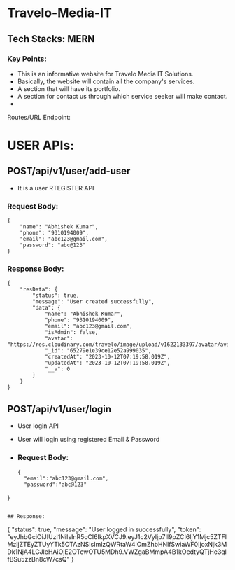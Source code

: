 # Travelo-Media-IT
## Tech Stacks: MERN
### Key Points:
- This is an informative website for Travelo Media IT Solutions. 
- Basically, the website will contain all the company's services.
- A section that will have its portfolio.
- A  section for contact us through which service seeker will make contact.
- 

 Routes/URL Endpoint:
 # USER APIs:
 ## POST/api/v1/user/add-user
 - It is a user RTEGISTER API

### Request Body:
```
{
    "name": "Abhishek Kumar",
    "phone": "9310194009",
    "email": "abc123@gmail.com",
    "password": "abc@123"
}
```
### Response Body:
```
{
    "resData": {
        "status": true,
        "message": "User created successfully",
        "data": {
            "name": "Abhishek Kumar",
            "phone": "9310194009",
            "email": "abc123@gmail.com",
            "isAdmin": false,
            "avatar": "https://res.cloudinary.com/travelo/image/upload/v1622133397/avatar/avatar_cugq40.png",
            "_id": "65279e1e39ce12e52a999035",
            "createdAt": "2023-10-12T07:19:58.019Z",
            "updatedAt": "2023-10-12T07:19:58.019Z",
            "__v": 0
        }
    }
}
```
## POST/api/v1/user/login
- User login  API
- User will login using registered Email & Password

- ### Request Body:
  ```
  {
    "email":"abc123@gmail.com",
    "password":"abc@123"
}
 ```

## Response:
```
{
    "status": true,
    "message": "User logged in successfully",
    "token": "eyJhbGciOiJIUzI1NiIsInR5cCI6IkpXVCJ9.eyJ1c2VyIjp7Il9pZCI6IjY1Mjc5ZTFlMzljZTEyZTUyYTk5OTAzNSIsImlzQWRtaW4iOmZhbHNlfSwiaWF0IjoxNjk3MDk1NjA4LCJleHAiOjE2OTcwOTU5MDh9.VWZgaBMmpA4B1kOedtyQTjHe3qlfBSu5zzBn8cW7csQ"
}

```

